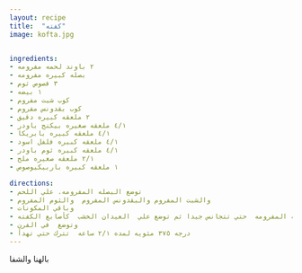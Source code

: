 ```yaml
---
layout: recipe
title:  "كفته"
image: kofta.jpg


ingredients:
- ٢ باوند لحمه مفرومه 
- بصله كبيره مفرومه
- ٣ فصوص ثوم
- ١ بيضه 
- كوب شبت مفروم 
- كوب بقدونس مفروم 
- ٢ ملعقه كبيره دقيق
- ٤/١ ملعقه صغيره بيكنج باودر 
- ٤/١ ملعقه كبيره بابريكا 
- ٤/١ ملعقه كبيره فلفل اسود 
- ٤/١ ملعقه كبيره ثوم باودر 
- ٢/١ ملعقه صغيره ملح 
- ١ ملعقه كبيره باربيكيوصوص

directions:
- توضع البصله المفرومه. علي اللحم   
- والشبت المفروم والبقدونس المفروم  والثوم المفروم
- وباقي المكونات
- وتقلب جيدا مع اللحمه المفرومه  حتي تتجانس جيدا ثم توضع علي  العيدان الخشب  كأصابع الكفته
- وتوضع  في الفرن
- درجه ٣٧٥ مئويه لمده ٢/١ ساعه  تترك حتي تهدأ                          
---
```


بالهنا والشفا
